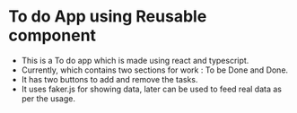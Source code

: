# To do App using Reusable component

- This is a To do app which is made using react and typescript. 
- Currently, which contains two sections for work : To be Done and Done.
- It has two buttons to add and remove the tasks.
- It uses faker.js for showing data, later can be used to feed real data as per the usage.
